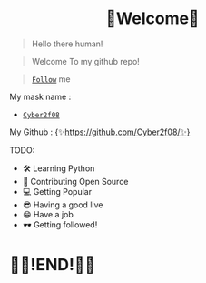 <h1 align="center">👾Welcome👾</h1>

> Hello there human!

> Welcome To my github repo!

> [`Follow`](https://github.com/Cyber2f08/) me

My mask name : 
* [`Cyber2f08`](https://github.com/Cyber2f08/)

My Github : 
 {✨https://github.com/Cyber2f08/✨}

TODO:
 - 🛠 Learning Python
 - 🗿 Contributing Open Source
 - 💻 Getting Popular
 - 😎 Having a good live
 - 😁 Have a job
 - 🕶 Getting followed!

<h1>🎉🎉!END!🎉🎉</h1>
